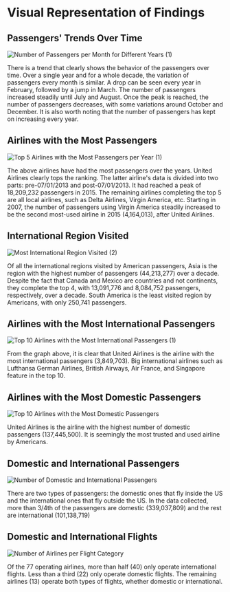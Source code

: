 # **Visual Representation of Findings**


## **Passengers' Trends Over Time**

![Number of Passengers per Month for Different Years (1)](https://github.com/EdwinKhoury/Air-Traffic-Project/assets/146214280/74558ae0-d7f3-4240-9570-57c64c4d12b1)

There is a trend that clearly shows the behavior of the passengers over time. Over a single year and for a whole decade, the variation of passengers every month is similar. A drop can be seen every year in February, followed by a jump in March. The number of passengers increased steadily until July and August. Once the peak is reached, the number of passengers decreases, with some variations around October and December. It is also worth noting that the number of passengers has kept on increasing every year.


## **Airlines with the Most Passengers**

![Top 5 Airlines with the Most Passengers per Year (1)](https://github.com/EdwinKhoury/Air-Traffic-Project/assets/146214280/d81b6f2f-3b70-45ed-b6cd-ba98ea1176ec)

The above airlines have had the most passengers over the years. United Airlines clearly tops the ranking. The latter airline's data is divided into two parts: pre-07/01/2013 and post-07/01/2013. It had reached a peak of 18,209,232 passengers in 2015. The remaining airlines completing the top 5 are all local airlines, such as Delta Airlines, Virgin America, etc. Starting in 2007, the number of passengers using Virgin America steadily increased to be the second most-used airline in 2015 (4,164,013), after United Airlines.


## **International Region Visited**

![Most International Region Visited (2)](https://github.com/EdwinKhoury/Air-Traffic-Project/assets/146214280/606c8986-ba19-4add-8396-e70135c6b953)

Of all the international regions visited by American passengers, Asia is the region with the highest number of passengers (44,213,277) over a decade. Despite the fact that Canada and Mexico are countries and not continents, they complete the top 4, with 
13,091,776 and 8,084,752 passengers, respectively, over a decade. South America is the least visited region by Americans, with only 250,741 passengers.


## **Airlines with the Most International Passengers**

![Top 10 Airlines with the Most International Passengers (1)](https://github.com/EdwinKhoury/Air-Traffic-Project/assets/146214280/914b9dac-5070-41d8-aee7-ecb6b2ed01bd)

From the graph above, it is clear that United Airlines is the airline with the most international passengers (3,849,703). Big international airlines such as Lufthansa German Airlines, British Airways, Air France, and Singapore feature in the top 10.


## **Airlines with the Most Domestic Passengers**

![Top 10 Airlines with the Most Domestic Passengers](https://github.com/EdwinKhoury/Air-Traffic-Project/assets/146214280/0b25cb98-1f37-4d2b-82a0-6008d9adf28a)

United Airlines is the airline with the highest number of domestic passengers (137,445,500). It is seemingly the most trusted and used airline by Americans.


## **Domestic and International Passengers**

![Number of Domestic and International Passengers](https://github.com/EdwinKhoury/Air-Traffic-Project/assets/146214280/9c2825fc-7182-406c-bf64-a2673a041949)

There are two types of passengers: the domestic ones that fly inside the US and the international ones that fly outside the US. In the data collected, more than 3/4th of the passengers are domestic (339,037,809) and the rest are international (101,138,719)


## **Domestic and International Flights**

![Number of Airlines per Flight Category](https://github.com/EdwinKhoury/Air-Traffic-Project/assets/146214280/40f9229c-995b-4c91-8c5f-a0cb450fa079)

Of the 77 operating airlines, more than half (40) only operate international flights. Less than a third (22) only operate domestic flights. The remaining airlines (13) operate both types of flights, whether domestic or international.


















